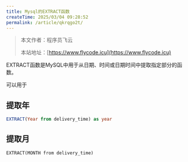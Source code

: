 ```yaml
---
title: Mysql的EXTRACT函数
createTime: 2025/03/04 09:28:52
permalink: /article/qkrqgo2t/
---
```


> 本文作者：程序员飞云
>
> 本站地址：[https://www.flycode.icu](https://www.flycode.icu)

EXTRACT函数是MySQL中用于从日期、时间或日期时间中提取指定部分的函数。

可以用于



## 提取年

```sql
EXTRACT(Year from delivery_time) as year
```

## 提取月

```
EXTRACT(MONTH from delivery_time)
```
